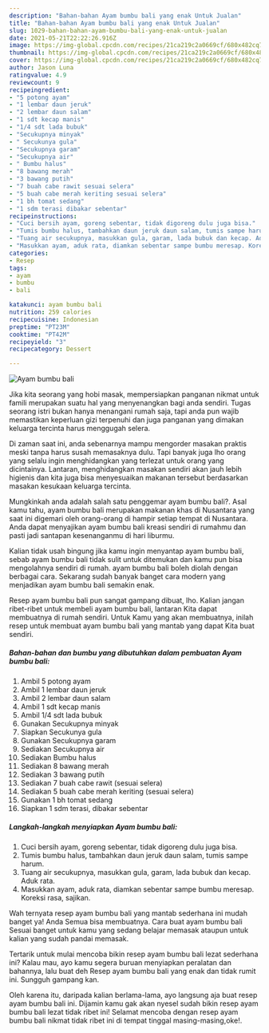 ```yaml
---
description: "Bahan-bahan Ayam bumbu bali yang enak Untuk Jualan"
title: "Bahan-bahan Ayam bumbu bali yang enak Untuk Jualan"
slug: 1029-bahan-bahan-ayam-bumbu-bali-yang-enak-untuk-jualan
date: 2021-05-21T22:22:26.916Z
image: https://img-global.cpcdn.com/recipes/21ca219c2a0669cf/680x482cq70/ayam-bumbu-bali-foto-resep-utama.jpg
thumbnail: https://img-global.cpcdn.com/recipes/21ca219c2a0669cf/680x482cq70/ayam-bumbu-bali-foto-resep-utama.jpg
cover: https://img-global.cpcdn.com/recipes/21ca219c2a0669cf/680x482cq70/ayam-bumbu-bali-foto-resep-utama.jpg
author: Jason Luna
ratingvalue: 4.9
reviewcount: 9
recipeingredient:
- "5 potong ayam"
- "1 lembar daun jeruk"
- "2 lembar daun salam"
- "1 sdt kecap manis"
- "1/4 sdt lada bubuk"
- "Secukupnya minyak"
- " Secukunya gula"
- "Secukupnya garam"
- "Secukupnya air"
- " Bumbu halus"
- "8 bawang merah"
- "3 bawang putih"
- "7 buah cabe rawit sesuai selera"
- "5 buah cabe merah keriting sesuai selera"
- "1 bh tomat sedang"
- "1 sdm terasi dibakar sebentar"
recipeinstructions:
- "Cuci bersih ayam, goreng sebentar, tidak digoreng dulu juga bisa."
- "Tumis bumbu halus, tambahkan daun jeruk daun salam, tumis sampe harum."
- "Tuang air secukupnya, masukkan gula, garam, lada bubuk dan kecap. Aduk rata."
- "Masukkan ayam, aduk rata, diamkan sebentar sampe bumbu meresap. Koreksi rasa, sajikan."
categories:
- Resep
tags:
- ayam
- bumbu
- bali

katakunci: ayam bumbu bali 
nutrition: 259 calories
recipecuisine: Indonesian
preptime: "PT23M"
cooktime: "PT42M"
recipeyield: "3"
recipecategory: Dessert

---
```



![Ayam bumbu bali](https://img-global.cpcdn.com/recipes/21ca219c2a0669cf/680x482cq70/ayam-bumbu-bali-foto-resep-utama.jpg)

Jika kita seorang yang hobi masak, mempersiapkan panganan nikmat untuk famili merupakan suatu hal yang menyenangkan bagi anda sendiri. Tugas seorang istri bukan hanya menangani rumah saja, tapi anda pun wajib memastikan keperluan gizi terpenuhi dan juga panganan yang dimakan keluarga tercinta harus menggugah selera.

Di zaman  saat ini, anda sebenarnya mampu mengorder masakan praktis meski tanpa harus susah memasaknya dulu. Tapi banyak juga lho orang yang selalu ingin menghidangkan yang terlezat untuk orang yang dicintainya. Lantaran, menghidangkan masakan sendiri akan jauh lebih higienis dan kita juga bisa menyesuaikan makanan tersebut berdasarkan masakan kesukaan keluarga tercinta. 



Mungkinkah anda adalah salah satu penggemar ayam bumbu bali?. Asal kamu tahu, ayam bumbu bali merupakan makanan khas di Nusantara yang saat ini digemari oleh orang-orang di hampir setiap tempat di Nusantara. Anda dapat menyajikan ayam bumbu bali kreasi sendiri di rumahmu dan pasti jadi santapan kesenanganmu di hari liburmu.

Kalian tidak usah bingung jika kamu ingin menyantap ayam bumbu bali, sebab ayam bumbu bali tidak sulit untuk ditemukan dan kamu pun bisa mengolahnya sendiri di rumah. ayam bumbu bali boleh diolah dengan berbagai cara. Sekarang sudah banyak banget cara modern yang menjadikan ayam bumbu bali semakin enak.

Resep ayam bumbu bali pun sangat gampang dibuat, lho. Kalian jangan ribet-ribet untuk membeli ayam bumbu bali, lantaran Kita dapat membuatnya di rumah sendiri. Untuk Kamu yang akan membuatnya, inilah resep untuk membuat ayam bumbu bali yang mantab yang dapat Kita buat sendiri.

<!--inarticleads1-->

##### Bahan-bahan dan bumbu yang dibutuhkan dalam pembuatan Ayam bumbu bali:

1. Ambil 5 potong ayam
1. Ambil 1 lembar daun jeruk
1. Ambil 2 lembar daun salam
1. Ambil 1 sdt kecap manis
1. Ambil 1/4 sdt lada bubuk
1. Gunakan Secukupnya minyak
1. Siapkan  Secukunya gula
1. Gunakan Secukupnya garam
1. Sediakan Secukupnya air
1. Sediakan  Bumbu halus
1. Sediakan 8 bawang merah
1. Sediakan 3 bawang putih
1. Sediakan 7 buah cabe rawit (sesuai selera)
1. Sediakan 5 buah cabe merah keriting (sesuai selera)
1. Gunakan 1 bh tomat sedang
1. Siapkan 1 sdm terasi, dibakar sebentar




<!--inarticleads2-->

##### Langkah-langkah menyiapkan Ayam bumbu bali:

1. Cuci bersih ayam, goreng sebentar, tidak digoreng dulu juga bisa.
1. Tumis bumbu halus, tambahkan daun jeruk daun salam, tumis sampe harum.
1. Tuang air secukupnya, masukkan gula, garam, lada bubuk dan kecap. Aduk rata.
1. Masukkan ayam, aduk rata, diamkan sebentar sampe bumbu meresap. Koreksi rasa, sajikan.




Wah ternyata resep ayam bumbu bali yang mantab sederhana ini mudah banget ya! Anda Semua bisa membuatnya. Cara buat ayam bumbu bali Sesuai banget untuk kamu yang sedang belajar memasak ataupun untuk kalian yang sudah pandai memasak.

Tertarik untuk mulai mencoba bikin resep ayam bumbu bali lezat sederhana ini? Kalau mau, ayo kamu segera buruan menyiapkan peralatan dan bahannya, lalu buat deh Resep ayam bumbu bali yang enak dan tidak rumit ini. Sungguh gampang kan. 

Oleh karena itu, daripada kalian berlama-lama, ayo langsung aja buat resep ayam bumbu bali ini. Dijamin kamu gak akan nyesel sudah bikin resep ayam bumbu bali lezat tidak ribet ini! Selamat mencoba dengan resep ayam bumbu bali nikmat tidak ribet ini di tempat tinggal masing-masing,oke!.

